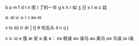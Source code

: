 b
p
m
f
d
t
n 呢
l  了的一半
g
k
h
r 如
ʒ  日
s
t
w
z 兹

ɑː
aɪ
u:
ʊ
i:
ɪ
aʊ
eɪ

v
ts
dz
tr
dr
ʃ
tʃ
θ 咬舌头
ð
n
ŋ
j

ʌ
ɔ:
ɔɪ
e 饿
æ 安
ə  诶
ə：
eə 额诶
əʊ 诶乌
aʊ 奥乌
ʊə 乌诶
ɪə i诶